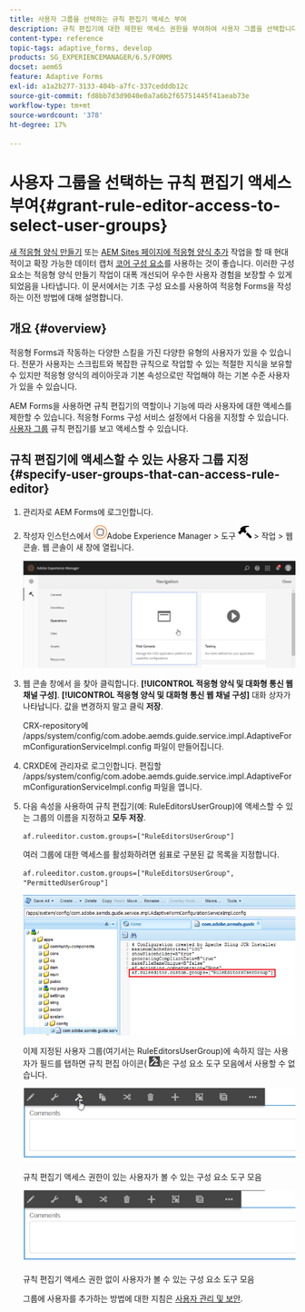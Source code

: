 ```yaml
---
title: 사용자 그룹을 선택하는 규칙 편집기 액세스 부여
description: 규칙 편집기에 대한 제한된 액세스 권한을 부여하여 사용자 그룹을 선택합니다.
content-type: reference
topic-tags: adaptive_forms, develop
products: SG_EXPERIENCEMANAGER/6.5/FORMS
docset: aem65
feature: Adaptive Forms
exl-id: a1a2b277-3133-404b-a7fc-337cedddb12c
source-git-commit: fd8bb7d3d9040e0a7a6b2f65751445f41aeab73e
workflow-type: tm+mt
source-wordcount: '378'
ht-degree: 17%

---
```


# 사용자 그룹을 선택하는 규칙 편집기 액세스 부여{#grant-rule-editor-access-to-select-user-groups}

<span class="preview"> [새 적응형 양식 만들기](/help/forms/using/create-an-adaptive-form-core-components.md) 또는 [AEM Sites 페이지에 적응형 양식 추가](/help/forms/using/create-or-add-an-adaptive-form-to-aem-sites-page.md) 작업을 할 때 현대적이고 확장 가능한 데이터 캡처 [코어 구성 요소](https://experienceleague.adobe.com/docs/experience-manager-core-components/using/adaptive-forms/introduction.html)를 사용하는 것이 좋습니다. 이러한 구성 요소는 적응형 양식 만들기 작업이 대폭 개선되어 우수한 사용자 경험을 보장할 수 있게 되었음을 나타냅니다. 이 문서에서는 기초 구성 요소를 사용하여 적응형 Forms을 작성하는 이전 방법에 대해 설명합니다. </span>

## 개요 {#overview}

적응형 Forms과 작동하는 다양한 스킬을 가진 다양한 유형의 사용자가 있을 수 있습니다. 전문가 사용자는 스크립트와 복잡한 규칙으로 작업할 수 있는 적절한 지식을 보유할 수 있지만 적응형 양식의 레이아웃과 기본 속성으로만 작업해야 하는 기본 수준 사용자가 있을 수 있습니다.

AEM Forms을 사용하면 규칙 편집기의 역할이나 기능에 따라 사용자에 대한 액세스를 제한할 수 있습니다. 적응형 Forms 구성 서비스 설정에서 다음을 지정할 수 있습니다. [사용자 그룹](/help/sites-administering/security.md) 규칙 편집기를 보고 액세스할 수 있습니다.

## 규칙 편집기에 액세스할 수 있는 사용자 그룹 지정 {#specify-user-groups-that-can-access-rule-editor}

1. 관리자로 AEM Forms에 로그인합니다.
1. 작성자 인스턴스에서 ![adobeexperiencemanger](assets/adobeexperiencemanager.png)Adobe Experience Manager > 도구 ![망치](assets/hammer.png) > 작업 > 웹 콘솔. 웹 콘솔이 새 창에 열립니다.

   ![1-2](assets/1-2.png)

1. 웹 콘솔 창에서 을 찾아 클릭합니다. **[!UICONTROL 적응형 양식 및 대화형 통신 웹 채널 구성]**. **[!UICONTROL 적응형 양식 및 대화형 통신 웹 채널 구성]** 대화 상자가 나타납니다. 값을 변경하지 말고 클릭 **저장**.

   CRX-repository에 /apps/system/config/com.adobe.aemds.guide.service.impl.AdaptiveFormConfigurationServiceImpl.config 파일이 만들어집니다.

1. CRXDE에 관리자로 로그인합니다. 편집할 /apps/system/config/com.adobe.aemds.guide.service.impl.AdaptiveFormConfigurationServiceImpl.config 파일을 엽니다.
1. 다음 속성을 사용하여 규칙 편집기(예: RuleEditorsUserGroup)에 액세스할 수 있는 그룹의 이름을 지정하고 **모두 저장**.

   `af.ruleeditor.custom.groups=["RuleEditorsUserGroup"]`

   여러 그룹에 대한 액세스를 활성화하려면 쉼표로 구분된 값 목록을 지정합니다.

   `af.ruleeditor.custom.groups=["RuleEditorsUserGroup", "PermittedUserGroup"]`

   ![사용자 만들기](assets/create_user_new.png)

   이제 지정된 사용자 그룹(여기서는 RuleEditorsUserGroup)에 속하지 않는 사용자가 필드를 탭하면 규칙 편집 아이콘( ![edit-rules1](assets/edit-rules1.png))은 구성 요소 도구 모음에서 사용할 수 없습니다.

   ![componentstoolbarwithre](assets/componentstoolbarwithre.png)

   규칙 편집기 액세스 권한이 있는 사용자가 볼 수 있는 구성 요소 도구 모음

   ![componentstoolbarwithout](assets/componentstoolbarwithoutre.png)

   규칙 편집기 액세스 권한 없이 사용자가 볼 수 있는 구성 요소 도구 모음

   그룹에 사용자를 추가하는 방법에 대한 지침은 [사용자 관리 및 보안](/help/sites-administering/security.md).

